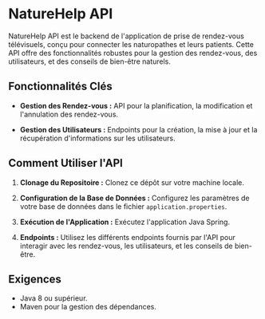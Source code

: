 # NatureHelp API

NatureHelp API est le backend de l'application de prise de rendez-vous télévisuels, conçu pour connecter les naturopathes et leurs patients. Cette API offre des fonctionnalités robustes pour la gestion des rendez-vous, des utilisateurs, et des conseils de bien-être naturels.

## Fonctionnalités Clés

- **Gestion des Rendez-vous :** API pour la planification, la modification et l'annulation des rendez-vous.
  
- **Gestion des Utilisateurs :** Endpoints pour la création, la mise à jour et la récupération d'informations sur les utilisateurs.

## Comment Utiliser l'API

1. **Clonage du Repositoire :** Clonez ce dépôt sur votre machine locale.

2. **Configuration de la Base de Données :** Configurez les paramètres de votre base de données dans le fichier `application.properties`.

3. **Exécution de l'Application :** Exécutez l'application Java Spring.

4. **Endpoints :** Utilisez les différents endpoints fournis par l'API pour interagir avec les rendez-vous, les utilisateurs, et les conseils de bien-être.

## Exigences

- Java 8 ou supérieur.
- Maven pour la gestion des dépendances.



